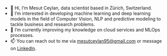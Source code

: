 - 👋 Hi, I’m Mesut Ceylan, data scientist based in Zürich, Switzerland. 
- 👀 I’m interested in developing machine learning and deep learning models in the field of Computer Vision, NLP and predictive modeling to tackle business and research problems.
- 🌱 I’m currently improving my knowledge on cloud services and MLOps processes.
- 📫 You can reach out to me via mesutceylan95@gmail.com or message on [LinkedIn](https://www.linkedin.com/in/mesutceylan/).

<!---
ceylanmesut/ceylanmesut is a ✨ special ✨ repository because its `README.md` (this file) appears on your GitHub profile.
You can click the Preview link to take a look at your changes.
--->
